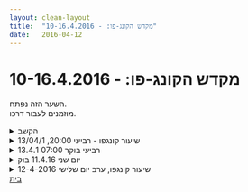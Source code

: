 ```yaml
---
layout: clean-layout
title:  "מקדש הקונג-פו: - 10-16.4.2016"
date:   2016-04-12
---
```

# מקדש הקונג-פו: - 10-16.4.2016 
השער הזה נפתח.<br> מוזמנים לעבור דרכו.

<details>
                    <summary>הקשב</summary>
                    התחלתי את השיעור בעשר, רשמתי על נייר את השעה 10 וכשסיימתי הייתה השעה 1015 בדיוק<br> המוח היה עיסתי, רגעים מסוימים הגוף היה גם רפוי ,&nbsp;&nbsp;הנחייה היתה&nbsp;&nbsp;להנות והנחיה לשנות תנוחה שהכאיבה לי, ההנחיה הייתה &quot;לא להכאיב לגוף&quot;<br>
                  </details><details>
                    <summary>שיעור קונגפו - רביעי 20:00, 13/04/1</summary>
                    השיעור שלי התחיל מעט לפני 19:00 והסתיים ב 21:00 בדיוק<br> <br> <br> חלק מהשיעור שיתפתי פעולה עם אוהד (ההנחיות לשנינו היו זהות), ובמהלכו עברתי השתפרות נהדרת בשלושה תחומים:<br> 1. אמנות הלחימה – זה התבטא בהרחבת התפיסה שלי את אמנות הלחימה כמרחב הרבה יותר גדול. זה השפיע לטובה על כל מני תרגולי לחימה שעשינו ביחד. בין יתר הדברים שהתקדמתי הם היה ליטוש עבודת הידיים שלי.<br> 2. אמנות השלווה – חיפוש השקט בתוכי ואיפשור העמקה. בהמשך: הנאה מזה, המשך העמקה והמשכיות לכל החיים. זה היה נהדר ממש!<br> 3. אמנות היום יום – בעזרת דמיון, ראיתי את עצמי ברמה משודרגת בכמה תחומים. גם כן עבודה נהדרת.<br> <br> שיעור קצר יחסית אבל משובח שאת השפעותיו אני חווה גם ברגעים!<br> <br> תודה!<br>
                  </details><details>
                    <summary>רביעי בוקר 07:00 13.4.1</summary>
                    משתתפים : אייל, אינגריד, דורית רמי ואני <br> יורד גשם שוטף לפני תחילת האימון ‏אני מתחיל לחשוב לאור ההנחיות שקיבלתי, בסופו של דבר אני מחליט לתת לעצמי את הפריבילגיה של ספונטניות. מתחילים ללכת כשהמיקוד בכפות הרגליים והנשימה. ‏עצירה. תרגול של ריצה הרמונית ונעימה כל אחד בקצב אינדיבידואלי אל עבר נקודת מפגש שקבעתי וציינתי למשתתפים. מגיעים לפינה ליד שרונה. ‏ממשיכים את התרגול של ריצה הרמונית על הדשא, בהמשך מעבר לעבודה סביב מסגרת של קפיצות קדימה ואחורה והצידה. <br> עבודה על בעיטות רכות (‏לא לעבור את רמה שלוש בסולם של אחד עד 10) עבודה על הרפיה של הגב, סדרה של עבודות על הליכה הרמונית, ביצוע של כמה שיתופים שנתנו לי פידבק. שינוי מיקום תוך הליכה ועבודה חופשית. הגינה בסמוך לקפה דובנוב, עבודה פנימית, אני רואה את ההבדלים בביצוע ע&quot;פ רמת הותק של המשתתפים.<br> לקחתי איתי את נושא ההתאמה של העבודה לרמה השונה של התלמידים. מאתגר.
                  </details><details>
                    <summary>יום שני 11.4.16 בוק</summary>
                    נוכחים אינגריד, רמי, תרצה<br>  זמן מקדים: לנסות להיזכר בעבודות הגופניות שעשיתי באימון הקודם, לנסות להשתמש בזכרון של הגוף לשחזר חלק מהעבודות.<br>  ‏הליכה עם מיקוד של הרחבת שדה הראיה הצלחה, אני מצליח להרחיב את שדה הראיה בעבודה חסרת מאמץ בניגוד לפעמים אחרות שבהם עבודה מאוד ‏מעייפת עבור העיניים. <br> הגעה לאחורי המוזיאון חימום, בעיתות, תרגול של פורמות ‏נזכר בפורמט השלישיות ורביעית בצורה טובה יותר עבודת כתפיים אני מנסה להתאים את העבודה שלי לרמה של ‏הפרטנר שלי ‏ולראות איך אני מפיק את ההתקדמות המרבית מכל עבודה.&nbsp;&nbsp;<br> הצלחות שרש‏מתי בעבודה מול רמי: שימוש בראיה היקפית, 100 אחוז הגנה בעדיפות, הסטות משמעותיות, הגנה גם על אזור הרגליים, ‏ ‏לתת להיות חשוב להזדמנויות שהפרטנר ״מציע״ לי ולא לתכנן מהלכים בעבודה מול תרצה: שמירה על אצבעות הידיים, התאמה לרמת העוצמה שנדרשת בעבודה מול הפרטנר. ‏הצלחות שרשמתי בעבודה מול אינגריד: שמירה על מרחק זיהוי הזדמנויות בעבודה מול הפרטנר<br> ‏עבודות פנימיות בצורה חופשית הרגשתי בחלק מהמקרים שאני צריך לתת לעצמי הנחיה אחרת אני מוצא את עצמי משוטט במחשבה. <br> סיום ‏שיעור ‏ב-8:30
                  </details><details>
                    <summary>שיעור קונגפו, ערב יום שלישי 12-4-2016</summary>
                    קראתי את ההנחיות לשיעור כיומיים לפני תחילת השיעור. הרבה רעיונות לתרגולים צצו, מתוכם רשמתי לעצמי לפני השיעור:<br> - תנועה קרובה לקרקע: ארבע הליכות, עמידת ארבע, גלגולים וכו&#39;.<br> - חבטות: להתנסות במיני אגרופים, בעיטות וכד&#39;.<br> - פורמות.<br> - חיבור לקסם, לרובד הקסום בי ובחיי.<br> - חישה שקטה: תרגול פנימי בישיבה.<br> <br> אציין שההנחיות שקיבלתי כללו:<br> - ליהנות,<br> - לחזור ליומיום ממקום משופר,<br> - להתקדם.<br> כמו כן, ניתנה האפשרות לבצע בשיעור תרגול שונה מזה שכתבתי לעצמי.<br> <br> התחלתי את השיעור בגינת הכרמלית ב-21:10.<br> <br> 1. בישיבה, בעיניים עצומות, לתת לגוף לצמוח מהקרקע, ליהנות מהנשימה, להרפות ממה שמיותר.<br> <br> 2. בעמידה, שאיפות ממלאות, לפעמים עם תנועה מתאימה.<br> <br> 3. התמתחויות, סיבובי מפרקים...<br> <br> 4. חיזוק הגוף בהליכה על ארבע.<br> <br> 5. פורמות.<br> <br> השיעור הסתיים ב-22:10 בהתאם להנחיות. <br> לאחר מכן השלמתי את עבודת הפורמות (רציתי לתרגל את כולן, לפחות פעם אחת).<br> העמקתי קצת בדימוי אור.<br> <br> נרשמה הנאה משופרת ביומיום.
                  </details><a href="javascript:history.back()">בית</a>